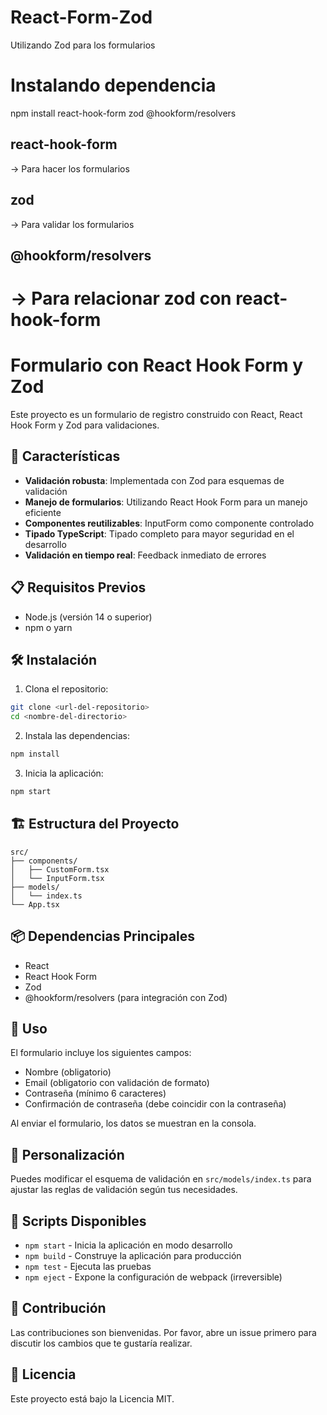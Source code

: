 # React-Form-Zod

Utilizando Zod para los formularios

# Instalando dependencia

npm install react-hook-form zod @hookform/resolvers

## react-hook-form

-> Para hacer los formularios

## zod

-> Para validar los formularios

## @hookform/resolvers

-> Para relacionar zod con react-hook-form
=======
# Formulario con React Hook Form y Zod

Este proyecto es un formulario de registro construido con React, React Hook Form y Zod para validaciones.

## 🚀 Características

- **Validación robusta**: Implementada con Zod para esquemas de validación
- **Manejo de formularios**: Utilizando React Hook Form para un manejo eficiente
- **Componentes reutilizables**: InputForm como componente controlado
- **Tipado TypeScript**: Tipado completo para mayor seguridad en el desarrollo
- **Validación en tiempo real**: Feedback inmediato de errores

## 📋 Requisitos Previos

- Node.js (versión 14 o superior)
- npm o yarn

## 🛠️ Instalación

1. Clona el repositorio:
```bash
git clone <url-del-repositorio>
cd <nombre-del-directorio>
```

2. Instala las dependencias:
```bash
npm install
```

3. Inicia la aplicación:
```bash
npm start
```

## 🏗️ Estructura del Proyecto

```
src/
├── components/
│   ├── CustomForm.tsx
│   └── InputForm.tsx
├── models/
│   └── index.ts
└── App.tsx
```

## 📦 Dependencias Principales

- React
- React Hook Form
- Zod
- @hookform/resolvers (para integración con Zod)

## 🎯 Uso

El formulario incluye los siguientes campos:
- Nombre (obligatorio)
- Email (obligatorio con validación de formato)
- Contraseña (mínimo 6 caracteres)
- Confirmación de contraseña (debe coincidir con la contraseña)

Al enviar el formulario, los datos se muestran en la consola.

## 🔧 Personalización

Puedes modificar el esquema de validación en `src/models/index.ts` para ajustar las reglas de validación según tus necesidades.

## 📝 Scripts Disponibles

- `npm start` - Inicia la aplicación en modo desarrollo
- `npm build` - Construye la aplicación para producción
- `npm test` - Ejecuta las pruebas
- `npm eject` - Expone la configuración de webpack (irreversible)

## 🤝 Contribución

Las contribuciones son bienvenidas. Por favor, abre un issue primero para discutir los cambios que te gustaría realizar.

## 📄 Licencia

Este proyecto está bajo la Licencia MIT.

